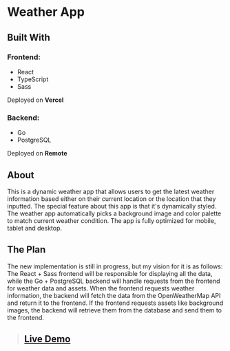 # Weather App

## Built With

### Frontend:

- React
- TypeScript
- Sass

Deployed on __Vercel__

### Backend:

- Go
- PostgreSQL

Deployed on __Remote__

## About

This is a dynamic weather app that allows users to get the latest weather information based either on their current location or the location that they inputted. The special feature about this app is that it's dynamically styled. The weather app automatically picks a background image and color palette to match current weather condition. The app is fully optimized for mobile, tablet and desktop.

## The Plan

The new implementation is still in progress, but my vision for it is as follows: The React + Sass frontend will be responsible for displaying all the data, while the Go + PostgreSQL backend will handle requests from the frontend for weather data and assets. When the frontend requests weather information, the backend will fetch the data from the OpenWeatherMap API and return it to the frontend. If the frontend requests assets like background images, the backend will retrieve them from the database and send them to the frontend.

> ## [Live Demo](https://grazomarin-weatherapp.vercel.app)
